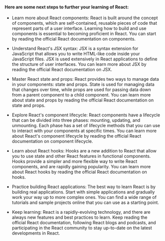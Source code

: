 #### Here are some next steps to further your learning of React:

- Learn more about React components: React is built around the concept of components, which are self-contained, reusable pieces of code that represent parts of a user interface. Learning how to build and use components is essential to becoming proficient in React. You can start by reading the official React documentation on components.

- Understand React's JSX syntax: JSX is a syntax extension for JavaScript that allows you to write HTML-like code inside your JavaScript files. JSX is used extensively in React applications to define the structure of user interfaces. You can learn more about JSX by reading the official React documentation on JSX.

- Master React state and props: React provides two ways to manage data in your components: state and props. State is used for managing data that changes over time, while props are used for passing data down from a parent component to a child component. You can learn more about state and props by reading the official React documentation on state and props.

- Explore React's component lifecycle: React components have a lifecycle that can be divided into three phases: mounting, updating, and unmounting. Each phase has a set of lifecycle methods that you can use to interact with your components at specific times. You can learn more about React's component lifecycle by reading the official React documentation on component lifecycle.

- Learn about React hooks: Hooks are a new addition to React that allow you to use state and other React features in functional components. Hooks provide a simpler and more flexible way to write React components, and are rapidly gaining popularity. You can learn more about React hooks by reading the official React documentation on hooks.

- Practice building React applications: The best way to learn React is by building real applications. Start with simple applications and gradually work your way up to more complex ones. You can find a wide range of tutorials and sample projects online that you can use as a starting point.

- Keep learning: React is a rapidly-evolving technology, and there are always new features and best practices to learn. Keep reading the official React documentation, following React blogs and podcasts, and participating in the React community to stay up-to-date on the latest developments in React.
